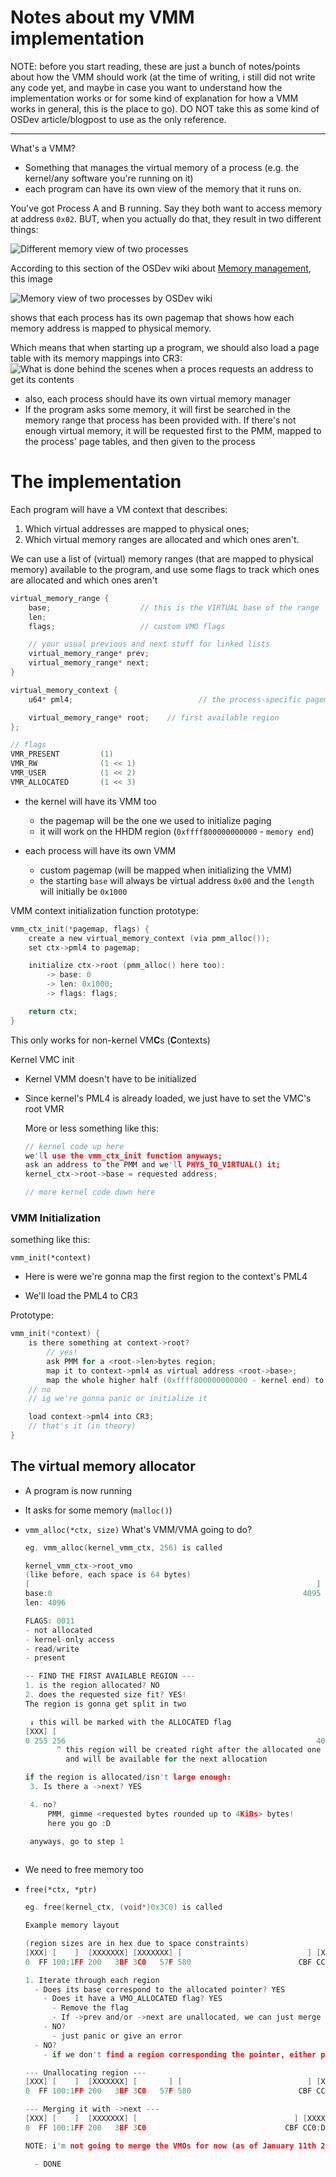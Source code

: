 # Notes about my VMM implementation

NOTE: before you start reading, these are just a bunch of notes/points about how the VMM should work (at the time of writing, i still did not write any code yet, and maybe in case you want to understand how the implementation works or for some kind of explanation for how a VMM works in general, this is the place to go). DO NOT take this as some kind of OSDev article/blogpost to use as the only reference.

---

What's a VMM?

- Something that manages the virtual memory of a process (e.g. the kernel/any software you're running on it)
- each program can have its own view of the memory that it runs on.

You've got Process A and B running.
Say they both want to access memory at address `0x02`.
BUT, when you actually do that, they result in two different things:

![Different memory view of two processes](media_VMM/Processes_Memory.png)

According to this section of the OSDev wiki about [Memory management](https://wiki.osdev.org/Memory_management#Paging), this image

![Memory view of two processes by OSDev wiki](https://wiki.osdev.org/images/a/a7/Virtual_memory.png)

shows that each process has its own pagemap that shows how each memory address is mapped to physical memory.

Which means that when starting up a program, we should also load a page table with its memory mappings into CR3:
![What is done behind the scenes when a proces requests an address to get its contents](media_VMM/VMM_kinda_explanation.png)

- also, each process should have its own virtual memory manager
- If the program asks some memory, it will first be searched in the memory range that process has been provided with. If there's not enough virtual memory, it will be requested first to the PMM, mapped to the process' page tables, and then given to the process

# The implementation

Each program will have a VM context that describes:

1. Which virtual addresses are mapped to physical ones;
2. Which virtual memory ranges are allocated and which ones aren't.

We can use a list of (virtual) memory ranges (that are mapped to physical memory) available to the program, and use some flags to track which ones are allocated and which ones aren't

```c
virtual_memory_range {
    base;                    // this is the VIRTUAL base of the range
    len;
    flags;                   // custom VMO flags

    // your usual previous and next stuff for linked lists
    virtual_memory_range* prev;
    virtual_memory_range* next;
}

virtual_memory_context {
    u64* pml4;                            // the process-specific pagemap

    virtual_memory_range* root;    // first available region
};

// flags
VMR_PRESENT         (1)
VMR_RW              (1 << 1)
VMR_USER            (1 << 2)
VMR_ALLOCATED       (1 << 3)
```

- the kernel will have its VMM too
  
  - the pagemap will be the one we used to initialize paging
  - it will work on the HHDM region (`0xffff800000000000` - `memory end`)

- each process will have its own VMM
  
  - custom pagemap (will be mapped when initializing the VMM)
  - the starting `base` will always be virtual address `0x00` and the `length` will initially be `0x1000`

VMM context initialization function prototype:

```c
vmm_ctx_init(*pagemap, flags) {
    create a new virtual_memory_context (via pmm_alloc());
    set ctx->pml4 to pagemap;

    initialize ctx->root (pmm_alloc() here too):
        -> base: 0
        -> len: 0x1000;
        -> flags: flags;

    return ctx;
}
```

This only works for non-kernel VM**C**s (**C**ontexts)

Kernel VMC init

- Kernel VMM doesn't have to be initialized

- Since kernel's PML4 is already loaded, we just have to set the VMC's root VMR
  
  More or less something like this:
  
  ```c
  // kernel code up here
  we'll use the vmm_ctx_init function anyways;
  ask an address to the PMM and we'll PHYS_TO_VIRTUAL() it;
  kernel_ctx->root->base = requested address;
  
  // more kernel code down here
  ```

### VMM Initialization

something like this:

`vmm_init(*context)`

- Here is were we're gonna map the first region to the context's PML4

- We'll load the PML4 to CR3

Prototype:

```c
vmm_init(*context) {
    is there something at context->root?
        // yes!
        ask PMM for a <root->len>bytes region;
        map it to context->pml4 as virtual address <root->base>;
        map the whole higher half (0xffff800000000000 - kernel end) to context->pml4;
    // no
    // ig we're gonna panic or initialize it

    load context->pml4 into CR3;
    // that's it (in theory)
}
```

## The virtual memory allocator

- A program is now running

- It asks for some memory (`malloc()`)

- `vmm_alloc(*ctx, size)`
  What's VMM/VMA going to do?
  
  ```c
  eg. vmm_alloc(kernel_vmm_ctx, 256) is called
  
  kernel_vmm_ctx->root_vmo
  (like before, each space is 64 bytes)
  [                                                                ]
  base:0                                                        4095
  len: 4096
  
  FLAGS: 0011
  - not allocated
  - kernel-only access
  - read/write
  - present
  
  -- FIND THE FIRST AVAILABLE REGION ---
  1. is the region allocated? NO
  2. does the requested size fit? YES!
  The region is gonna get split in two
  
   ↓ this will be marked with the ALLOCATED flag
  [XXX] [                                                             ]
  0 255 256                                                        4095
         ^ this region will be created right after the allocated one
           and will be available for the next allocation
  
  if the region is allocated/isn't large enough:
   3. Is there a ->next? YES
  
   4. no?
       PMM, gimme <requested bytes rounded up to 4KiBs> bytes!
       here you go :D
  
   anyways, go to step 1
   
  ```

- We need to free memory too

- `free(*ctx, *ptr)`
  
  ```c
  eg. free(kernel_ctx, (void*)0x3C0) is called

  Example memory layout
  
  (region sizes are in hex due to space constraints)
  [XXX] [    ]  [XXXXXXX] [XXXXXXX] [                            ] [XXXX]  [XXXXXXXXXX]
  0  FF 100:1FF 200   3BF 3C0   57F 580                        CBF CC0:DBF DCO      FFF

  1. Iterate through each region
    - Does its base correspond to the allocated pointer? YES
      - Does it have a VMO_ALLOCATED flag? YES
        - Remove the flag
        - If ->prev and/or ->next are unallocated, we can just merge it all into one block
      - NO?
        - just panic or give an error
    - NO?
      - if we don't find a region corresponding the pointer, either panic or return an error

  --- Unallocating region ---
  [XXX] [    ]  [XXXXXXX] [       ] [                            ] [XXXX]  [XXXXXXXXXX]
  0  FF 100:1FF 200   3BF 3C0   57F 580                        CBF CC0:DBF DCO      FFF

  --- Merging it with ->next ---
  [XXX] [    ]  [XXXXXXX] [                                   ] [XXXX]  [XXXXXXXXXX]
  0  FF 100:1FF 200   3BF 3C0                               CBF CC0:DBF DCO      FFF

  NOTE: i'm not going to merge the VMOs for now (as of January 11th 2025)

    - DONE

  ```
  
  